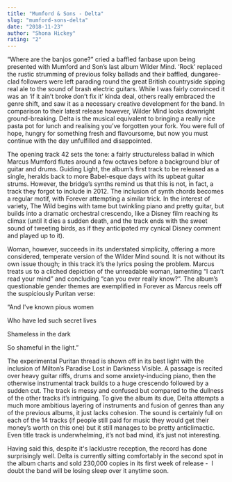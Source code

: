 ```yaml
---
title: "Mumford & Sons - Delta"
slug: "mumford-sons-delta"
date: "2018-11-23"
author: "Shona Hickey"
rating: "2"
---
```


“Where are the banjos gone?” cried a baffled fanbase upon being presented with Mumford and Son’s last album Wilder Mind. ‘Rock’ replaced the rustic strumming of previous folky ballads and their baffled, dungaree-clad followers were left parading round the great British countryside sipping real ale to the sound of brash electric guitars. While I was fairly convinced it was an ‘if it ain’t broke don’t fix it’ kinda deal, others really embraced the genre shift, and saw it as a necessary creative development for the band. In comparison to their latest release however, Wilder Mind looks downright ground-breaking. Delta is the musical equivalent to bringing a really nice pasta pot for lunch and realising you’ve forgotten your fork. You were full of hope, hungry for something fresh and flavoursome, but now you must continue with the day unfulfilled and disappointed.

The opening track 42 sets the tone: a fairly structureless ballad in which Marcus Mumford flutes around a few octaves before a background blur of guitar and drums. Guiding Light, the album’s first track to be released as a single, heralds back to more Babel-esque days with its upbeat guitar strums. However, the bridge’s synths remind us that this is not, in fact, a track they forgot to include in 2012. The inclusion of synth chords becomes a regular motif, with Forever attempting a similar trick. In the interest of variety, The Wild begins with tame but twinkling piano and pretty guitar, but builds into a dramatic orchestral crescendo, like a Disney film reaching its climax (until it dies a sudden death, and the track ends with the sweet sound of tweeting birds, as if they anticipated my cynical Disney comment and played up to it).

Woman, however, succeeds in its understated simplicity, offering a more considered, temperate version of the Wilder Mind sound. It is not without its own issue though; in this track it’s the lyrics posing the problem. Marcus treats us to a cliched depiction of the unreadable woman, lamenting “I can’t read your mind” and concluding “can you ever really know?”. The album’s questionable gender themes are exemplified in Forever as Marcus reels off the suspiciously Puritan verse:

“And I've known pious women

Who have led such secret lives

Shameless in the dark

So shameful in the light.”

The experimental Puritan thread is shown off in its best light with the inclusion of Milton’s Paradise Lost in Darkness Visible. A passage is recited over heavy guitar riffs, drums and some anxiety-inducing piano, then the otherwise instrumental track builds to a huge crescendo followed by a sudden cut. The track is messy and confused but compared to the dullness of the other tracks it’s intriguing. To give the album its due, Delta attempts a much more ambitious layering of instruments and fusion of genres than any of the previous albums, it just lacks cohesion. The sound is certainly full on each of the 14 tracks (if people still paid for music they would get their money’s worth on this one) but it still manages to be pretty anticlimactic. Even title track is underwhelming, it’s not bad mind, it’s just not interesting.

Having said this, despite it's lacklustre reception, the record has done surprisingly well. Delta is currently sitting comfortably in the second spot in the album charts and sold 230,000 copies in its first week of release -  I doubt the band will be losing sleep over it anytime soon.
